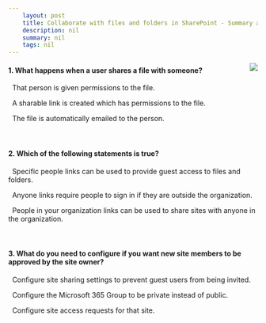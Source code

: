 ```yaml
---
    layout: post
    title: Collaborate with files and folders in SharePoint - Summary and knowledge check
    description: nil
    summary: nil
    tags: nil
---
```



 <a target="_blank" href="https://docs.microsoft.com/en-us/learn/modules/m365-teams-sharepoint-file-collaboration/summary-knowledge-check/"><i class="fas fa-external-link-alt"></i> </a>
 <img align="right" src="https://docs.microsoft.com/en-us/learn/achievements/collaborate-with-files-and-folders-in-microsoft-sharepoint.svg">
####  1. What happens when a user shares a file with someone?


<i class='far fa-square'></i> &nbsp;&nbsp;That person is given permissions to the file.

<i class='fas fa-check-square' style='color: Dodgerblue;'></i> &nbsp;&nbsp;A sharable link is created which has permissions to the file.

<i class='far fa-square'></i> &nbsp;&nbsp;The file is automatically emailed to the person.
<br />
<br />
<br />

####  2. Which of the following statements is true?


<i class='fas fa-check-square' style='color: Dodgerblue;'></i> &nbsp;&nbsp;Specific people links can be used to provide guest access to files and folders.

<i class='far fa-square'></i> &nbsp;&nbsp;Anyone links require people to sign in if they are outside the organization.

<i class='far fa-square'></i> &nbsp;&nbsp;People in your organization links can be used to share sites with anyone in the organization.
<br />
<br />
<br />

####  3. What do you need to configure if you want new site members to be approved by the site owner?


<i class='far fa-square'></i> &nbsp;&nbsp;Configure site sharing settings to prevent guest users from being invited.

<i class='far fa-square'></i> &nbsp;&nbsp;Configure the Microsoft 365 Group to be private instead of public.

<i class='fas fa-check-square' style='color: Dodgerblue;'></i> &nbsp;&nbsp;Configure site access requests for that site.
<br />
<br />
<br />
